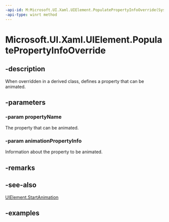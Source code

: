 ```yaml
---
-api-id: M:Microsoft.UI.Xaml.UIElement.PopulatePropertyInfoOverride(System.String,Microsoft.UI.Composition.AnimationPropertyInfo)
-api-type: winrt method
---
```


<!-- Method syntax.
virtual protected void UIElement.PopulatePropertyInfoOverride(String propertyName, AnimationPropertyInfo animationPropertyInfo)
-->

# Microsoft.UI.Xaml.UIElement.PopulatePropertyInfoOverride

## -description

When overridden in a derived class, defines a property that can be animated.

## -parameters
### -param propertyName

The property that can be animated.

### -param animationPropertyInfo

Information about the property to be animated.

## -remarks

## -see-also

[UIElement.StartAnimation](uielement_startanimation_281974073.md)

## -examples

